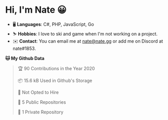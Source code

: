 # Hi, I'm Nate 😀
- 🖥️ **Languages**: C#, PHP, JavaScript, Go
- ⛷️ **Hobbies**: I love to ski and game when I'm not working on a project.
- ✉️ **Contact**: You can email me at nate@nate.gg or add me on Discord at nate#1853.

<!--START_SECTION:waka-->
**🐱 My Github Data** 

> 🏆 90 Contributions in the Year 2020
 > 
> 📦 15.6 kB Used in Github's Storage 
 > 
> 🚫 Not Opted to Hire
 > 
> 📜 5 Public Repositories
 > 
> 🔑 1 Private Repository 
 > 

<!--END_SECTION:waka-->
